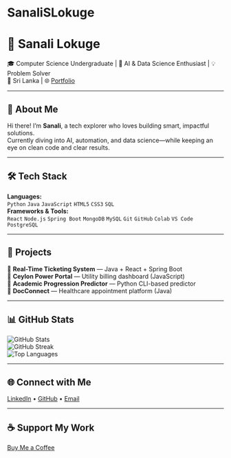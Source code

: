 # SanaliSLokuge

# 🌟 Sanali Lokuge

🎓 Computer Science Undergraduate | 🧠 AI & Data Science Enthusiast | 💡 Problem Solver  
📍 Sri Lanka | 🌐 [Portfolio](https://your-portfolio-link.com)

---

## 💼 About Me

Hi there! I’m **Sanali**, a tech explorer who loves building smart, impactful solutions.  
Currently diving into AI, automation, and data science—while keeping an eye on clean code and clear results.

---

## 🛠️ Tech Stack

**Languages:**  
`Python` `Java` `JavaScript` `HTML5` `CSS3` `SQL`  
**Frameworks & Tools:**  
`React` `Node.js` `Spring Boot` `MongoDB` `MySQL` `Git` `GitHub` `Colab` `VS Code` `PostgreSQL`

---

## 🚀 Projects

🔹 **Real-Time Ticketing System** — Java + React + Spring Boot  
🔹 **Ceylon Power Portal** — Utility billing dashboard (JavaScript)  
🔹 **Academic Progression Predictor** — Python CLI-based predictor  
🔹 **DocConnect** — Healthcare appointment platform (Java)

---

## 📊 GitHub Stats

![GitHub Stats](https://github-readme-stats.vercel.app/api?username=SanaliLokuge&show_icons=true&theme=radical)  
![GitHub Streak](https://streak-stats.demolab.com?user=SanaliLokuge&theme=radical)  
![Top Languages](https://github-readme-stats.vercel.app/api/top-langs/?username=SanaliLokuge&layout=compact)

---

## 🌐 Connect with Me

[LinkedIn](https://linkedin.com/in/yourprofile) • [GitHub](https://github.com/SanaliLokuge) • [Email](mailto:you@example.com)

---

## ☕ Support My Work

[Buy Me a Coffee](https://buymeacoffee.com/yourname)

